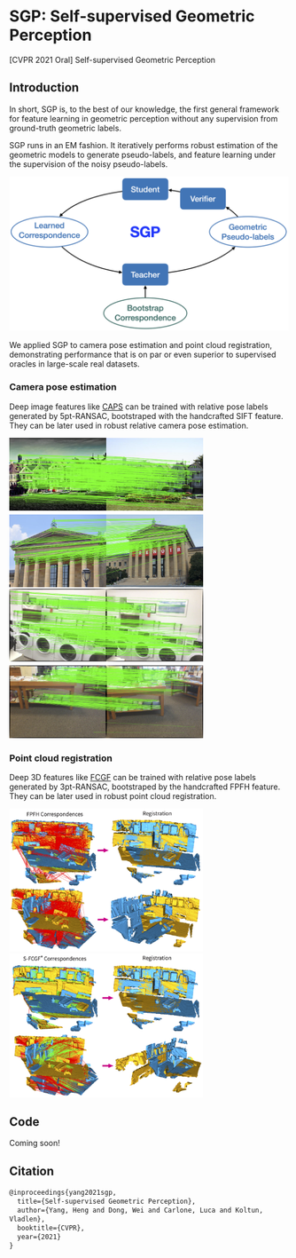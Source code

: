 # SGP: Self-supervised Geometric Perception
[CVPR 2021 Oral] Self-supervised Geometric Perception

## Introduction
In short, SGP is, to the best of our knowledge, the first general framework for feature learning in geometric perception without any supervision from ground-truth geometric labels. 

SGP runs in an EM fashion. It iteratively performs robust estimation of the geometric models to generate pseudo-labels, and feature learning under the supervision of the noisy pseudo-labels. 

<img src="assets/overview.png" alt="overview" width="600"/>



We applied SGP to camera pose estimation and point cloud registration, demonstrating performance that is on par or even superior to supervised oracles in large-scale real datasets.

### Camera pose estimation

Deep image features like [CAPS](https://github.com/qianqianwang68/caps) can be trained with relative pose labels generated by 5pt-RANSAC, bootstraped with the handcrafted SIFT feature. They can be later used in robust relative camera pose estimation.

<div float="left">
  <img src="assets/caps-megadepth.png" width="350" />
  <img src="assets/caps-scannet.png" width="350" /> 
</div>

### Point cloud registration

Deep 3D features like [FCGF](https://github.com/chrischoy/FCGF) can be trained with relative pose labels generated by 3pt-RANSAC, bootstraped by the handcrafted FPFH feature. They can be later used in robust point cloud registration.

<div float="left">
  <img src="assets/fpfh-3dmatch.png" width="350" />
  <img src="assets/fcgf-3dmatch.png" width="350" /> 
</div>



## Code

Coming soon!



## Citation

```
@inproceedings{yang2021sgp,
  title={Self-supervised Geometric Perception},
  author={Yang, Heng and Dong, Wei and Carlone, Luca and Koltun, Vladlen},
  booktitle={CVPR},
  year={2021}
}
```

